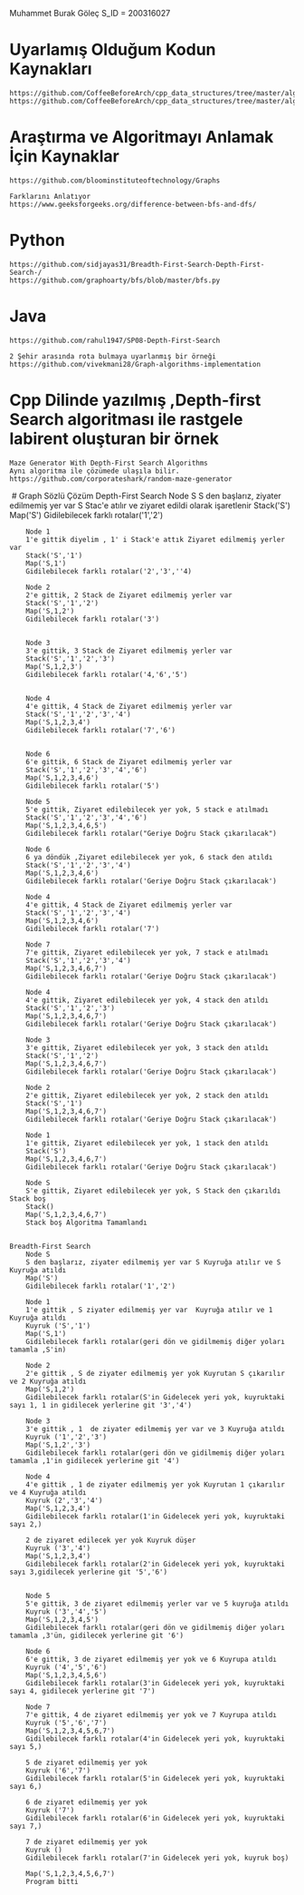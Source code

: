 Muhammet Burak Göleç
S_ID = 200316027


# Uyarlamış Olduğum Kodun Kaynakları
	https://github.com/CoffeeBeforeArch/cpp_data_structures/tree/master/algorithms/graph_algorithms/bfs
	https://github.com/CoffeeBeforeArch/cpp_data_structures/tree/master/algorithms/graph_algorithms/dfs


# Araştırma ve Algoritmayı Anlamak İçin Kaynaklar
	https://github.com/bloominstituteoftechnology/Graphs
			
	Farklarını Anlatıyor
	https://www.geeksforgeeks.org/difference-between-bfs-and-dfs/ 

# Python
	https://github.com/sidjayas31/Breadth-First-Search-Depth-First-Search-/
	https://github.com/graphoarty/bfs/blob/master/bfs.py

# Java
	https://github.com/rahul1947/SP08-Depth-First-Search
		
	2 Şehir arasında rota bulmaya uyarlanmış bir örneği
	https://github.com/vivekmani28/Graph-algorithms-implementation 

# Cpp Dilinde yazılmış ,Depth-first Search algoritması ile rastgele labirent oluşturan bir örnek
	Maze Generator With Depth-First Search Algorithms
	Aynı algoritma ile çözümede ulaşıla bilir. 
	https://github.com/corporateshark/random-maze-generator 

<img src="img/graph.png" alt="">
# Graph Sözlü Çözüm
	Depth-First Search
		Node S
		S den başlarız, ziyater edilmemiş yer var S Stac'e atılır ve ziyaret edildi olarak işaretlenir
		Stack('S')
		Map('S')
		Gidilebilecek farklı rotalar('1','2')
	
		Node 1
		1'e gittik diyelim , 1' i Stack'e attık Ziyaret edilmemiş yerler var
		Stack('S','1')
		Map('S,1')
		Gidilebilecek farklı rotalar('2','3',''4)

		Node 2
		2'e gittik, 2 Stack de Ziyaret edilmemiş yerler var
		Stack('S','1','2')
		Map('S,1,2')
		Gidilebilecek farklı rotalar('3')


		Node 3
		3'e gittik, 3 Stack de Ziyaret edilmemiş yerler var
		Stack('S','1','2','3')
		Map('S,1,2,3')
		Gidilebilecek farklı rotalar('4,'6','5')


		Node 4
		4'e gittik, 4 Stack de Ziyaret edilmemiş yerler var
		Stack('S','1','2','3','4')
		Map('S,1,2,3,4')
		Gidilebilecek farklı rotalar('7','6')


		Node 6
		6'e gittik, 6 Stack de Ziyaret edilmemiş yerler var
		Stack('S','1','2','3','4','6')
		Map('S,1,2,3,4,6')
		Gidilebilecek farklı rotalar('5')

		Node 5
		5'e gittik, Ziyaret edilebilecek yer yok, 5 stack e atılmadı 
		Stack('S','1','2','3','4','6')
		Map('S,1,2,3,4,6,5')
		Gidilebilecek farklı rotalar("Geriye Doğru Stack çıkarılacak")

		Node 6
		6 ya döndük ,Ziyaret edilebilecek yer yok, 6 stack den atıldı 
		Stack('S','1','2','3','4')
		Map('S,1,2,3,4,6')
		Gidilebilecek farklı rotalar('Geriye Doğru Stack çıkarılacak')

		Node 4
		4'e gittik, 4 Stack de Ziyaret edilmemiş yerler var
		Stack('S','1','2','3','4')
		Map('S,1,2,3,4,6')
		Gidilebilecek farklı rotalar('7')

		Node 7
		7'e gittik, Ziyaret edilebilecek yer yok, 7 stack e atılmadı
		Stack('S','1','2','3','4')
		Map('S,1,2,3,4,6,7')
		Gidilebilecek farklı rotalar('Geriye Doğru Stack çıkarılacak')

		Node 4
		4'e gittik, Ziyaret edilebilecek yer yok, 4 stack den atıldı
		Stack('S','1','2','3')
		Map('S,1,2,3,4,6,7')
		Gidilebilecek farklı rotalar('Geriye Doğru Stack çıkarılacak')

		Node 3
		3'e gittik, Ziyaret edilebilecek yer yok, 3 stack den atıldı
		Stack('S','1','2')
		Map('S,1,2,3,4,6,7')
		Gidilebilecek farklı rotalar('Geriye Doğru Stack çıkarılacak')

		Node 2
		2'e gittik, Ziyaret edilebilecek yer yok, 2 stack den atıldı
		Stack('S','1')
		Map('S,1,2,3,4,6,7')
		Gidilebilecek farklı rotalar('Geriye Doğru Stack çıkarılacak')

		Node 1
		1'e gittik, Ziyaret edilebilecek yer yok, 1 stack den atıldı
		Stack('S')
		Map('S,1,2,3,4,6,7')
		Gidilebilecek farklı rotalar('Geriye Doğru Stack çıkarılacak')

		Node S
		S'e gittik, Ziyaret edilebilecek yer yok, S Stack den çıkarıldı Stack boş 
		Stack()
		Map('S,1,2,3,4,6,7')
		Stack boş Algoritma Tamamlandı


	Breadth-First Search
		Node S
		S den başlarız, ziyater edilmemiş yer var S Kuyruğa atılır ve S Kuyruğa atıldı
		Map('S')
		Gidilebilecek farklı rotalar('1','2')

		Node 1
		1'e gittik , S ziyater edilmemiş yer var  Kuyruğa atılır ve 1 Kuyruğa atıldı
		Kuyruk ('S','1')
		Map('S,1')
		Gidilebilecek farklı rotalar(geri dön ve gidilmemiş diğer yoları tamamla ,S'in)

		Node 2
		2'e gittik , S de ziyater edilmemiş yer yok Kuyrutan S çıkarılır ve 2 Kuyruğa atıldı
		Map('S,1,2')
		Gidilebilecek farklı rotalar(S'in Gidelecek yeri yok, kuyruktaki sayı 1, 1 in gidilecek yerlerine git '3','4')

		Node 3
		3'e gittik , 1  de ziyater edilmemiş yer var ve 3 Kuyruğa atıldı
		Kuyruk ('1','2','3')
		Map('S,1,2','3')
		Gidilebilecek farklı rotalar(geri dön ve gidilmemiş diğer yoları tamamla ,1'in gidilecek yerlerine git '4')

		Node 4
		4'e gittik , 1 de ziyater edilmemiş yer yok Kuyrutan 1 çıkarılır ve 4 Kuyruğa atıldı
		Kuyruk (2','3','4')
		Map('S,1,2,3,4')
		Gidilebilecek farklı rotalar(1'in Gidelecek yeri yok, kuyruktaki sayı 2,)
		
		2 de ziyaret edilecek yer yok Kuyruk düşer
		Kuyruk ('3','4')
		Map('S,1,2,3,4')
		Gidilebilecek farklı rotalar(2'in Gidelecek yeri yok, kuyruktaki sayı 3,gidilecek yerlerine git '5','6')


		Node 5
		5'e gittik, 3 de ziyaret edilmemiş yerler var ve 5 kuyruğa atıldı
		Kuyruk ('3','4','5')
		Map('S,1,2,3,4,5')
		Gidilebilecek farklı rotalar(geri dön ve gidilmemiş diğer yoları tamamla ,3'ün, gidilecek yerlerine git '6')

		Node 6
		6'e gittik, 3 de ziyaret edilmemiş yer yok ve 6 Kuyrupa atıldı
		Kuyruk ('4','5','6')
		Map('S,1,2,3,4,5,6')
		Gidilebilecek farklı rotalar(3'in Gidelecek yeri yok, kuyruktaki sayı 4, gidilecek yerlerine git '7')

		Node 7
		7'e gittik, 4 de ziyaret edilmemiş yer yok ve 7 Kuyrupa atıldı
		Kuyruk ('5','6','7')
		Map('S,1,2,3,4,5,6,7')
		Gidilebilecek farklı rotalar(4'in Gidelecek yeri yok, kuyruktaki sayı 5,)

		5 de ziyaret edilmemiş yer yok 
		Kuyruk ('6','7')
		Gidilebilecek farklı rotalar(5'in Gidelecek yeri yok, kuyruktaki sayı 6,)

		6 de ziyaret edilmemiş yer yok 
		Kuyruk ('7')
		Gidilebilecek farklı rotalar(6'in Gidelecek yeri yok, kuyruktaki sayı 7,)

		7 de ziyaret edilmemiş yer yok 
		Kuyruk ()
		Gidilebilecek farklı rotalar(7'in Gidelecek yeri yok, kuyruk boş)

		Map('S,1,2,3,4,5,6,7')
		Program bitti




